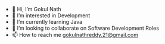 - 👋 Hi, I’m Gokul Nath
- 👀 I’m interested in Development
- 🌱 I’m currently learning Java
- 💞️ I’m looking to collaborate on Software Development Roles
- 📫 How to reach me gokulnathreddy.21@gmail.com

<!---
i-m-gokul-nath/i-m-gokul-nath is a ✨ special ✨ repository because its `README.md` (this file) appears on your GitHub profile.
You can click the Preview link to take a look at your changes.
--->
